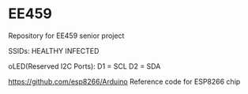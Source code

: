 # EE459
Repository for EE459 senior project

SSIDs:
HEALTHY
INFECTED

oLED(Reserved I2C Ports):
D1 = SCL
D2 = SDA

https://github.com/esp8266/Arduino
Reference code for ESP8266 chip
